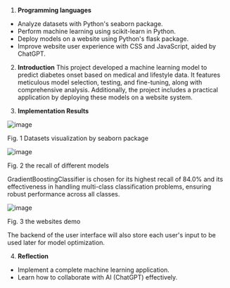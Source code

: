 1. **Programming languages** 
- Analyze  datasets  with Python's seaborn package. 
- Perform  machine  learning using scikit-learn in Python. 
- Deploy models on a website using Python's flask package. 
- Improve  website  user experience  with  CSS  and JavaScript, aided by ChatGPT.
  
2. **Introduction** 
This project developed a machine learning  model  to  predict  diabetes onset based on medical and lifestyle data.  It  features  meticulous  model selection,  testing,  and  fine-tuning, along  with  comprehensive  analysis. Additionally,  the  project  includes  a practical  application  by  deploying these models on a website system. 

3. **Implementation Results**


![image](https://github.com/user-attachments/assets/666ed38d-89b4-44cb-b527-ffe27f5b21f3)

Fig. 1 Datasets visualization by seaborn package


![image](https://github.com/user-attachments/assets/4245aebf-bffb-43e9-98e2-5f7ad7e6b1cd)


Fig. 2 the recall of different models 

GradientBoostingClassifier  is chosen for its highest recall of 84.0% and  its  effectiveness  in  handling multi-class  classification  problems, ensuring  robust  performance  across all classes. 


![image](https://github.com/user-attachments/assets/a6a55664-0639-4ec7-9f58-16df996615c7)

Fig. 3 the websites demo 

The backend of the user interface will also store each user's input to be used later for model optimization. 

4. **Reflection** 
- Implement a complete machine learning application. 
- Learn how to collaborate with AI (ChatGPT) effectively. 
